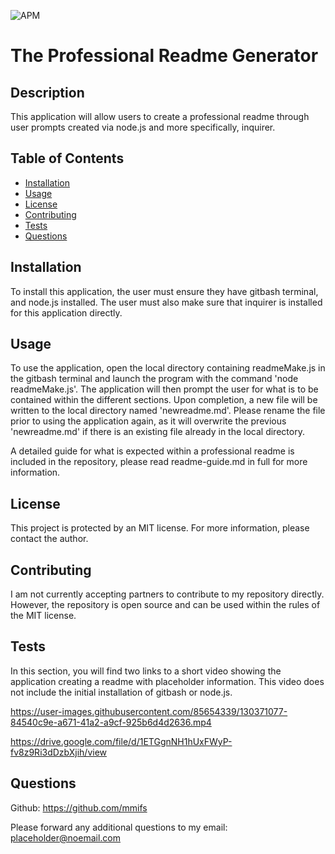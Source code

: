 ![APM](https://img.shields.io/apm/l/vim-mode?style=plastic)
# The Professional Readme Generator 

## Description

This application will allow users to create a professional readme through user prompts created via node.js and more specifically, inquirer.

## Table of Contents

* [Installation](#installation)
* [Usage](#usage)
* [License](#license)
* [Contributing](contributing)
* [Tests](#tests)
* [Questions](#questions)


## Installation

To install this application, the user must ensure they have gitbash terminal, and node.js installed. The user must also make sure that inquirer is installed for this application directly.


## Usage

To use the application, open the local directory containing readmeMake.js in the gitbash terminal and launch the program with the command 'node readmeMake.js'. The application will then prompt the user for what is to be contained within the different sections. Upon completion, a new file will be written to the local directory named 'newreadme.md'. Please rename the file prior to using the application again, as it will overwrite the previous 'newreadme.md' if there is an existing file already in the local directory.

A detailed guide for what is expected within a professional readme is included in the repository, please read readme-guide.md in full for more information.


## License

This project is protected by an MIT license. For more information, please contact the author.


## Contributing

I am not currently accepting partners to contribute to my repository directly. However, the repository is open source and can be used within the rules of the MIT license.


## Tests

In this section, you will find two links to a short video showing the application creating a readme with placeholder information. This video does not include the initial installation of gitbash or node.js.

https://user-images.githubusercontent.com/85654339/130371077-84540c9e-a671-41a2-a9cf-925b6d4d2636.mp4

https://drive.google.com/file/d/1ETGgnNH1hUxFWyP-fv8z9Ri3dDzbXjih/view


## Questions

Github: https://github.com/mmifs

Please forward any additional questions to my email: placeholder@noemail.com

